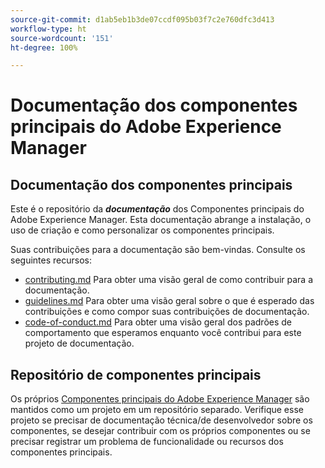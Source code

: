 ```yaml
---
source-git-commit: d1ab5eb1b3de07ccdf095b03f7c2e760dfc3d413
workflow-type: ht
source-wordcount: '151'
ht-degree: 100%

---
```

# Documentação dos componentes principais do Adobe Experience Manager

## Documentação dos componentes principais

Este é o repositório da ***documentação*** dos Componentes principais do Adobe Experience Manager. Esta documentação abrange a instalação, o uso de criação e como personalizar os componentes principais.

Suas contribuições para a documentação são bem-vindas. Consulte os seguintes recursos:

* [contributing.md](contributing.md) Para obter uma visão geral de como contribuir para a documentação.
* [guidelines.md](guidelines.md) Para obter uma visão geral sobre o que é esperado das contribuições e como compor suas contribuições de documentação.
* [code-of-conduct.md](code-of-conduct.md) Para obter uma visão geral dos padrões de comportamento que esperamos enquanto você contribui para este projeto de documentação.

## Repositório de componentes principais

Os próprios [Componentes principais do Adobe Experience Manager](https://github.com/adobe/aem-core-wcm-components) são mantidos como um projeto em um repositório separado. Verifique esse projeto se precisar de documentação técnica/de desenvolvedor sobre os componentes, se desejar contribuir com os próprios componentes ou se precisar registrar um problema de funcionalidade ou recursos dos componentes principais.
